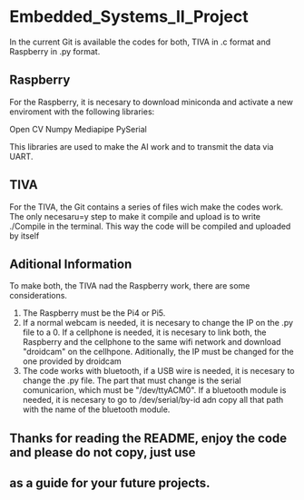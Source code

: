 # Embedded_Systems_II_Project
In the current Git is available the codes for both, TIVA in .c format and
Raspberry in .py format.

## Raspberry
For the Raspberry, it is necesary to download miniconda and activate a new
enviroment with the following libraries:

Open CV
Numpy
Mediapipe
PySerial

This libraries are used to make the AI work and to transmit the data via UART.

## TIVA
For the TIVA, the Git contains a series of files wich make the codes work. The
only necesaru=y step to make it compile and upload is to write ./Compile in the
terminal. This way the code will be compiled and uploaded by itself

## Aditional Information
To make both, the TIVA nad the Raspberry work, there are some considerations.

1. The Raspberry must be the Pi4 or Pi5.
2. If a normal webcam is needed, it is necesary to change the IP on the .py file
   to a 0. If a cellphone is needed, it is necesary to link both, the Raspberry
   and the cellphone to the same wifi network and download "droidcam" on the
   cellhpone. Aditionally, the IP must be changed for the one provided by droidcam
3. The code works with bluetooth, if a USB wire is needed, it is necesary to change
   the .py file. The part that must change is the serial comunicarion, which must be
   "/dev/ttyACM0". If a bluetooth module is needed, it is necesary to go to
   /dev/serial/by-id adn copy all that path with the name of the bluetooth module.

## Thanks for reading the README, enjoy the code and please do not copy, just use
## as a guide for your future projects.